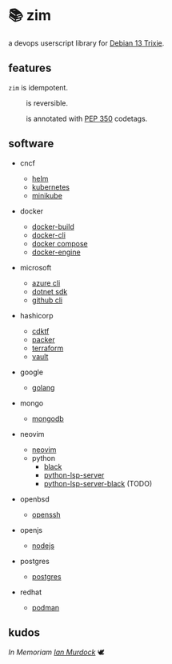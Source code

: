 <!-- This Source Code Form is subject to the terms of the Mozilla Public
   - License, v. 2.0. If a copy of the MPL was not distributed with this
   - file, You can obtain one at https://mozilla.org/MPL/2.0/. -->

# 📚 zim

a devops userscript library for [Debian 13 Trixie](https://wiki.debian.org/DebianTrixie).

## features
`zim` is idempotent.

&nbsp;&nbsp;&nbsp;&nbsp;&nbsp;&nbsp;&nbsp;&nbsp;&nbsp;is reversible.

&nbsp;&nbsp;&nbsp;&nbsp;&nbsp;&nbsp;&nbsp;&nbsp;&nbsp;is annotated with [PEP 350](https://peps.python.org/pep-0350/) codetags.

## software

- cncf
  - [helm](https://helm.sh/docs/)
  - [kubernetes](https://kubernetes.io/docs/home/)
  - [minikube](https://minikube.sigs.k8s.io/docs/)
- docker
  - [docker-build](https://docs.docker.com/build/)
  - [docker-cli](https://docs.docker.com/engine/reference/commandline/cli/)
  - [docker compose](https://docs.docker.com/compose/)
  - [docker-engine](https://docs.docker.com/engine/)
- microsoft
  - [azure cli](https://learn.microsoft.com/en-us/cli/azure/)
  - [dotnet sdk](https://learn.microsoft.com/en-us/dotnet/)
  - [github cli](https://cli.github.com/manual/)
- hashicorp
   - [cdktf](https://developer.hashicorp.com/terraform/cdktf)
   - [packer](https://developer.hashicorp.com/packer/docs)
   - [terraform](https://developer.hashicorp.com/terraform/docs)
   - [vault](https://developer.hashicorp.com/vault/docs)

- google
  - [golang](https://go.dev/doc/)
- mongo
  - [mongodb](https://www.mongodb.com/docs/)
- neovim
  - [neovim](https://neovim.io/doc/)
  - python
    - [black](https://black.readthedocs.io/en/stable/)
    - [python-lsp-server](https://github.com/python-lsp/python-lsp-server)
    - [python-lsp-server-black](https://github.com/python-lsp/python-lsp-black) (TODO) 
- openbsd
  - [openssh](https://www.openssh.com/manual.html)
- openjs
  - [nodejs](https://nodejs.org/en/docs)
- postgres
  - [postgres](https://www.postgresql.org/docs/)
- redhat
  - [podman](https://docs.podman.io/en/latest/)

## kudos
*In Memoriam [Ian Murdock](https://www.debian.org/doc/manuals/project-history/manifesto.en.html)* 🕊️
